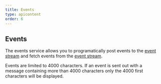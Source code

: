 ```yaml
---
title: Events
type: apicontent
order: 6
---
```


## Events
The events service allows you to programatically post events to the [event stream](/graphing/event_stream) and fetch events from the [event stream](/graphing/event_stream).

Events are limited to 4000 characters. If an event is sent out with a message containing more than 4000 characters only the 4000 first characters will be displayed.
